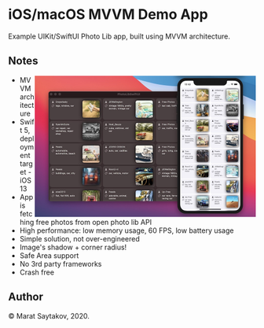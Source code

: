 # iOS/macOS MVVM Demo App

Example UIKit/SwiftUI Photo Lib app, built using MVVM architecture.

## Notes

<img src=demo@2x.jpg align=right width=450>

- MVVM architecture 
- Swift 5, deployment target - iOS 13
- App is fetching free photos from open photo lib API
- High performance: low memory usage, 60 FPS, low battery usage
- Simple solution, not over-engineered
- Image's shadow + corner radius!
- Safe Area support
- No 3rd party frameworks
- Crash free

## Author

© Marat Saytakov, 2020.
